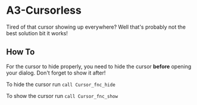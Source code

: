 ﻿# A3-Cursorless
Tired of that cursor showing up everywhere? Well that's probably not the best solution bit it works!

## How To
For the cursor to hide properly, you need to hide the cursor **before** opening your dialog. Don't forget to show it after!

To hide the cursor run `call Cursor_fnc_hide`

To show the cursor run `call Cursor_fnc_show`
